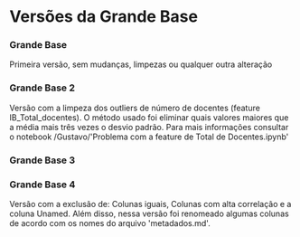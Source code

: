 # Versões da Grande Base

### Grande Base
Primeira versão, sem mudanças, limpezas ou qualquer outra alteração

### Grande Base 2
Versão com a limpeza dos outliers de número de docentes (feature IB_Total_docentes). O método usado foi eliminar quais valores maiores que a média mais três vezes o desvio padrão. Para mais informações consultar o notebook /Gustavo/'Problema com a feature de Total de Docentes.ipynb'

### Grande Base 3 


### Grande Base 4

Versão com a exclusão de: Colunas iguais, Colunas com alta correlação e a coluna Unamed. Além disso, nessa versão foi renomeado algumas colunas de acordo com os nomes do arquivo 'metadados.md'.     
